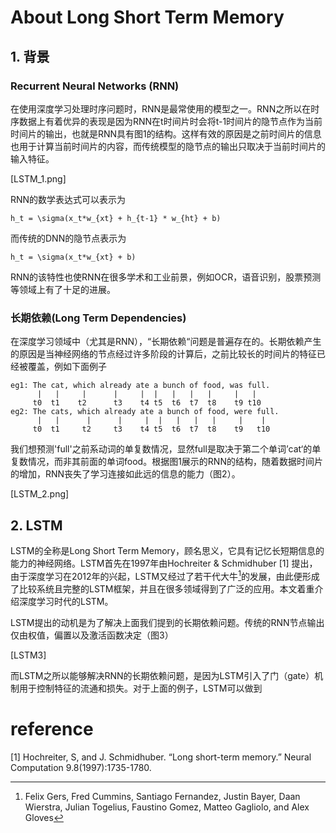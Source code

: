 # About Long Short Term Memory

## 1. 背景

### Recurrent Neural Networks \(RNN\)

在使用深度学习处理时序问题时，RNN是最常使用的模型之一。RNN之所以在时序数据上有着优异的表现是因为RNN在t时间片时会将t-1时间片的隐节点作为当前时间片的输出，也就是RNN具有图1的结构。这样有效的原因是之前时间片的信息也用于计算当前时间片的内容，而传统模型的隐节点的输出只取决于当前时间片的输入特征。

\[LSTM\_1.png\]

RNN的数学表达式可以表示为

```
h_t = \sigma(x_t*w_{xt} + h_{t-1} * w_{ht} + b)
```

而传统的DNN的隐节点表示为

```
h_t = \sigma(x_t*w_{xt} + b)
```

RNN的该特性也使RNN在很多学术和工业前景，例如OCR，语音识别，股票预测等领域上有了十足的进展。

### 长期依赖\(Long Term Dependencies\)

在深度学习领域中（尤其是RNN），“长期依赖“问题是普遍存在的。长期依赖产生的原因是当神经网络的节点经过许多阶段的计算后，之前比较长的时间片的特征已经被覆盖，例如下面例子

```
eg1: The cat, which already ate a bunch of food, was full.
      |   |     |      |     |  |   |   |   |     |   |
     t0  t1    t2      t3    t4 t5  t6  t7  t8    t9 t10
eg2: The cats, which already ate a bunch of food, were full.
      |   |      |      |     |  |   |   |   |     |    |
     t0  t1     t2     t3    t4 t5  t6  t7  t8    t9   t10
```

我们想预测'full'之前系动词的单复数情况，显然full是取决于第二个单词’cat‘的单复数情况，而非其前面的单词food。根据图1展示的RNN的结构，随着数据时间片的增加，RNN丧失了学习连接如此远的信息的能力（图2）。

\[LSTM\_2.png\]

## 2. LSTM

LSTM的全称是Long Short Term Memory，顾名思义，它具有记忆长短期信息的能力的神经网络。LSTM首先在1997年由Hochreiter & Schmidhuber \[1\] 提出，由于深度学习在2012年的兴起，LSTM又经过了若干代大牛[^1]的发展，由此便形成了比较系统且完整的LSTM框架，并且在很多领域得到了广泛的应用。本文着重介绍深度学习时代的LSTM。

LSTM提出的动机是为了解决上面我们提到的长期依赖问题。传统的RNN节点输出仅由权值，偏置以及激活函数决定（图3）

\[LSTM3\]

而LSTM之所以能够解决RNN的长期依赖问题，是因为LSTM引入了门（gate）机制用于控制特征的流通和损失。对于上面的例子，LSTM可以做到

# reference

\[1\] Hochreiter, S, and J. Schmidhuber. “Long short-term memory.” Neural Computation 9.8\(1997\):1735-1780.

[^1]: Felix Gers, Fred Cummins, Santiago Fernandez, Justin Bayer, Daan Wierstra, Julian Togelius, Faustino Gomez, Matteo Gagliolo, and Alex Gloves

